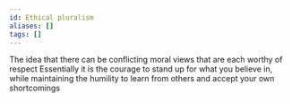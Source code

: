 ```yaml
---
id: Ethical pluralism
aliases: []
tags: []
---
```


The idea that there can be conflicting moral views that are each worthy of respect
Essentially it is the courage to stand up for what you believe in, while maintaining the humility to
learn from others and accept your own shortcomings
